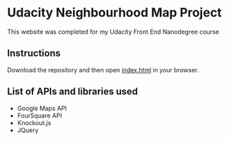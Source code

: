 # Udacity Neighbourhood Map Project

This website was completed for my Udacity Front End Nanodegree course

## Instructions

Download the repository and then open [index.html](index.html) in your browser.

## List of APIs and libraries used

- Google Maps API
- FourSquare API
- Knockout.js
- JQuery